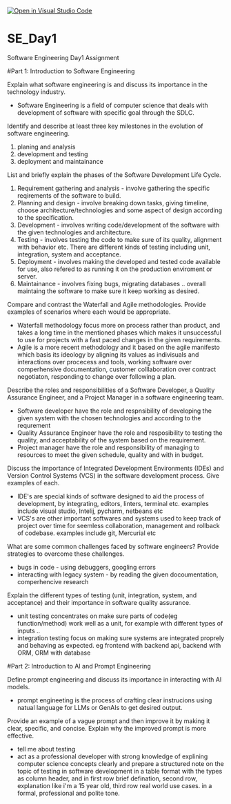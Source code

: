 [![Open in Visual Studio Code](https://classroom.github.com/assets/open-in-vscode-2e0aaae1b6195c2367325f4f02e2d04e9abb55f0b24a779b69b11b9e10269abc.svg)](https://classroom.github.com/online_ide?assignment_repo_id=15546720&assignment_repo_type=AssignmentRepo)
# SE_Day1
Software Engineering Day1 Assignment

#Part 1: Introduction to Software Engineering

Explain what software engineering is and discuss its importance in the technology industry.
- Software Engineering is a field of computer science that deals with development of software with specific goal through the SDLC.

Identify and describe at least three key milestones in the evolution of software engineering.
1. planing and analysis
2. development and testing
3. deployment and maintainance

List and briefly explain the phases of the Software Development Life Cycle.
1. Requirement gathering and analysis - involve gathering the specific reqirements of the software to build.
2. Planning and design - involve breaking down tasks, giving timeline, choose architecture/technologies and some aspect of design according to the specification.
3. Development - involves writing code/development of the software with the given technologies and architecture.
4. Testing - involves testing the code to make sure of its quality, alignment with behavior etc. There are different kinds of testing including unit, integration, system and acceptance.
5. Deployment - involves making the developed and tested code available for use, also refered to as running it on the production enviroment or server.
6. Maintainance - involves fixing bugs, migrating databases .. overall maintaing the software to make sure it keep working as desired.

Compare and contrast the Waterfall and Agile methodologies. Provide examples of scenarios where each would be appropriate.
- Waterfall methodology focus more on process rather than product, and takes a long time in the mentioned phases which makes it unsuccessful to use for projects with a fast paced changes in the given requirements.
- Agile is a more recent methodology and it based on the agile manifesto which basis its ideology by aligning its values as indivisuals and interactions over procecess and tools, working software over comperhensive documentation, customer colllaboration over contract negotiaton, responding to change over following a plan.

Describe the roles and responsibilities of a Software Developer, a Quality Assurance Engineer, and a Project Manager in a software engineering team.
- Software developer have the role and respnsibility of developing the given system with the chosen technologies and according to the requrement
- Quality Assurance Engineer have the role and resposibility to testing the quality, and acceptability of the system based on the requirement.
- Project manager have the role and responsibility of managing to resources to meet the given schedule, quality and with in budget.

Discuss the importance of Integrated Development Environments (IDEs) and Version Control Systems (VCS) in the software development process. Give examples of each.
- IDE's are special kinds of software designed to aid the process of development, by integrating, editors, linters, terminal etc. examples include visual studio, Intelij, pycharm, netbeans etc
- VCS's are other important softwares and systems used to keep track of project over time for seemless collaboration, management and rollback of codebase. examples include git, Mercurial etc

What are some common challenges faced by software engineers? Provide strategies to overcome these challenges.
- bugs in code - using debuggers, googling errors
- interacting with legacy system - by reading the given docoumentation, comperhencive research

Explain the different types of testing (unit, integration, system, and acceptance) and their importance in software quality assurance.
- unit testing concentrates on make sure parts of code(eg function/method) work well as a unit, for example with different types of inputs ..
- integration testing focus on making sure systems are integrated proprely and behaving as expected. eg frontend with backend api, backend with ORM, ORM with database

#Part 2: Introduction to AI and Prompt Engineering


Define prompt engineering and discuss its importance in interacting with AI models.
- prompt engineeting is the process of crafting clear instrucions using natual language for LLMs or GenAIs to get desired output.

Provide an example of a vague prompt and then improve it by making it clear, specific, and concise. Explain why the improved prompt is more effective.
- tell me about testing
- act as a professional developer with strong knowledge of explining computer science concepts clearly and prepare a structured note on the topic of testing in software development in a table format with the types as column header, and in first row brief defination, second row, explanation like i'm a 15 year old, third row real world use cases. in a formal, professional and polite tone.
